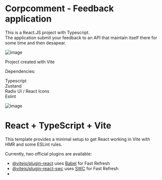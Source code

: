 # Corpcomment - Feedback application

This is a React.JS project with Typescript. </br>
The application submit your feedback to an API that maintain itself there for some time and then desapear.

![image](https://github.com/WPSV/Counter/assets/57459858/911f759f-1f07-4e17-8f2d-790bc29cb979)

Project created with Vite

Dependencies:

Typescript <br />
Zustand </br>
Radix UI / React Icons </br>
Eslint

![image](https://github.com/WPSV/FeedbackApp/assets/57459858/d8d6779d-5c6c-4d35-ad7c-7cab00de56e1)


# React + TypeScript + Vite

This template provides a minimal setup to get React working in Vite with HMR and some ESLint rules.

Currently, two official plugins are available:

- [@vitejs/plugin-react](https://github.com/vitejs/vite-plugin-react/blob/main/packages/plugin-react/README.md) uses [Babel](https://babeljs.io/) for Fast Refresh
- [@vitejs/plugin-react-swc](https://github.com/vitejs/vite-plugin-react-swc) uses [SWC](https://swc.rs/) for Fast Refresh
- 
